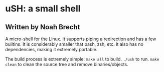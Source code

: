 # uSH: a small shell
## Written by Noah Brecht

A micro-shell for the Linux. It supports piping a redirection and has a few builtins. It is considerably smaller that bash, zsh, etc.
It also has no dependencies, making it extremely portable.

The build process is extremely simple:
`make all` to build.
`./ush` to run.
`make clean` to clean the source tree and remove binaries/objects.
